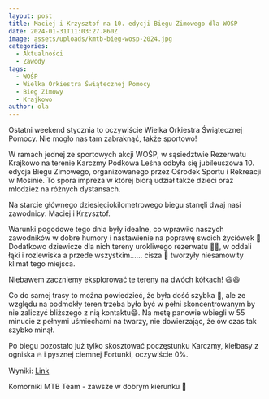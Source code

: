 ```yaml
---
layout: post
title: Maciej i Krzysztof na 10. edycji Biegu Zimowego dla WOŚP
date: 2024-01-31T11:03:27.860Z
image: assets/uploads/kmtb-bieg-wosp-2024.jpg
categories:
  - Aktualności
  - Zawody
tags:
  - WOŚP
  - Wielka Orkiestra Świątecznej Pomocy
  - Bieg Zimowy
  - Krajkowo
author: ola
---
```

Ostatni weekend stycznia to oczywiście Wielka Orkiestra Świątecznej Pomocy. Nie mogło nas tam zabraknąć, także sportowo!
<!--more-->

W ramach jednej ze sportowych akcji WOŚP, w sąsiedztwie Rezerwatu Krajkowo na terenie Karczmy Podkowa Leśna odbyła się jubileuszowa 10. edycja Biegu Zimowego, organizowanego przez Ośrodek Sportu i Rekreacji w Mosinie. To spora impreza w której biorą udział także dzieci oraz młodzież na różnych dystansach.

Na starcie głównego dziesięciokilometrowego biegu stanęli dwaj nasi zawodnicy: Maciej i Krzysztof.

Warunki pogodowe tego dnia były idealne, co wprawiło naszych zawodników w dobre humory i nastawienie na poprawę swoich życiówek 💪 Dodatkowo dziewicze dla nich tereny urokliwego rezerwatu 🌳🌲, w oddali łąki i rozlewiska a przede wszystkim...... cisza 🤫 tworzyły niesamowity klimat tego miejsca.

Niebawem zaczniemy eksplorować te tereny na dwóch kółkach! 😃😃

Co do samej trasy to można powiedzieć, że była dość szybka 💨, ale ze względu na podmokły teren trzeba było być w pełni skoncentrowanym by nie zaliczyć bliższego z nią kontaktu😅. Na metę panowie wbiegli w 55 minucie z pełnymi uśmiechami na twarzy, nie dowierzając, że ów czas tak szybko minął.

Po biegu pozostało już tylko skosztować poczęstunku Karczmy, kiełbasy z ogniska 🔥 i pysznej ciemnej Fortunki, oczywiście 0%.

Wyniki: [Link](https://www.maratonczykpomiarczasu.pl/sites/default/files/10%20Bieg%20Zimowy%20w%20ramach%20WO%C5%9AP%20-%20wyniki%2010km.pdf)

Komorniki MTB Team - zawsze w dobrym kierunku 🙂
